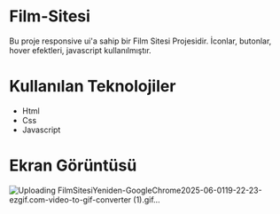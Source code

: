 # Film-Sitesi

Bu proje responsive ui'a sahip bir Film Sitesi Projesidir. İconlar, butonlar, hover efektleri, javascript kullanılmıştır.

# Kullanılan Teknolojiler
* Html
* Css
* Javascript

# Ekran Görüntüsü

![Uploading FilmSitesiYeniden-GoogleChrome2025-06-0119-22-23-ezgif.com-video-to-gif-converter (1).gif…]()
